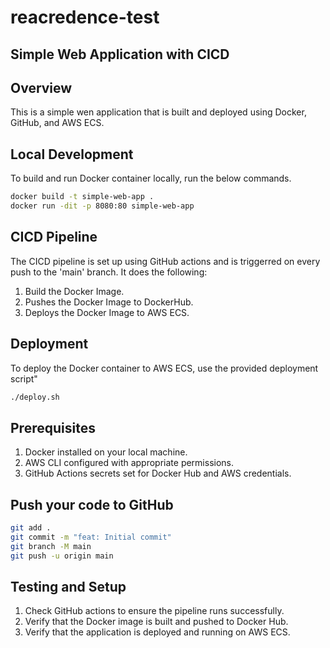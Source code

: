 # reacredence-test
## Simple Web Application with CICD 

## Overview 

This is a simple wen application that is built and deployed using Docker, GitHub, and AWS ECS.

## Local Development 

To build and run Docker container locally, run the below commands.

```bash
docker build -t simple-web-app .
docker run -dit -p 8080:80 simple-web-app
```

## CICD Pipeline
The CICD pipeline is set up using GitHub actions and is triggerred on every push to the 'main' branch. It does the following:
1. Build the Docker Image.
2. Pushes the Docker Image to DockerHub.
3. Deploys the Docker Image to AWS ECS.

## Deployment 
To deploy the Docker container to AWS ECS, use the provided deployment script"
```bash
./deploy.sh

```

## Prerequisites
1. Docker installed on your local machine.
2. AWS CLI configured with appropriate permissions.
3. GitHub Actions secrets set for Docker Hub and AWS credentials.

## Push your code to GitHub 

```bash
git add .
git commit -m "feat: Initial commit"
git branch -M main
git push -u origin main
```

## Testing and Setup

1. Check GitHub actions to ensure the pipeline runs successfully.
2. Verify that the Docker image is built and pushed to Docker Hub.
3. Verify that the application is deployed and running on AWS ECS.
